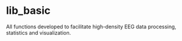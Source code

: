 # lib_basic
All functions developed to facilitate high-density EEG data processing, statistics and visualization.
